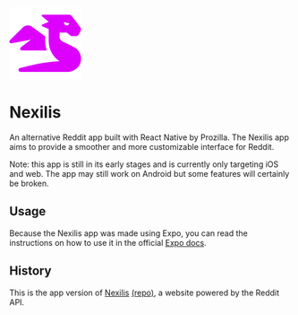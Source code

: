 <img src="github/Logo.png" width="128" height="128"/>

# Nexilis
An alternative Reddit app built with React Native by Prozilla. The Nexilis app aims to provide a smoother and more customizable interface for Reddit.

Note: this app is still in its early stages and is currently only targeting iOS and web. The app may still work on Android but some features will certainly be broken.

## Usage
Because the Nexilis app was made using Expo, you can read the instructions on how to use it in the official [Expo docs](https://docs.expo.dev/).

## History
This is the app version of [Nexilis](https://nexilis.netlify.app/) [(repo)](https://github.com/Prozilla/Nexilis), a website powered by the Reddit API.
